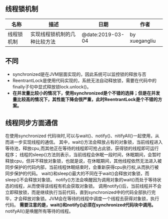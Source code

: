 线程锁机制
---

|名称|描述|日期|作者|
|---|---|---|---|
|线程锁机制|实现线程锁机制的几种比较方法|@date:2019-03-04|by xuegangliu|


## 不同
- synchronized是在JVM层面实现的，因此系统可以监控锁的释放与否
- ReentrantLock是使用代码实现的，系统无法自动释放锁，需要在代码中的finally子句中显式释放锁lock.unlock()。
- **在并发量比较小的情况下，使用synchronized是个不错的选择；但是在并发量比较高的情况下，其性能下降会很严重，此时ReentrantLock是个不错的方案。**

## 线程同步方面通信
在使用synchronized 代码块时,可以与wait()、notify()、nitifyAll()一起使用，从而进一步实现线程的通信。
其中，wait()方法会释放占有的对象锁，当前线程进入等待池，释放cpu,而其他正在等待的线程即可抢占此锁，获得锁的线程即可运行程序；
线程的sleep()方法则表示，当前线程会休眠一段时间，休眠期间，会暂时释放cpu，但并不释放对象锁，也就是说，在休眠期间，其他线程依然无法进入被同步保护的代码内部，当前线程休眠结束时，会重新获得cpu执行权,从而执行被同步保护的代码。
wait()和sleep()最大的不同在于wait()会释放对象锁，而sleep()不会释放对象锁。
notify()方法会唤醒因为调用对象的wait()而处于等待状态的线程，从而使得该线程有机会获取对象锁。
调用notify()后，当前线程并不会立即释放锁，而是继续执行当前代码，直到synchronized中的代码全部执行完毕，才会释放对象锁。JVM会在等待的线程中调度一个线程去获得对象锁，执行代码。
**需要注意的是，wait()和notify()必须在synchronized代码块中调用。**
notifyAll()是唤醒所有等待的线程。
